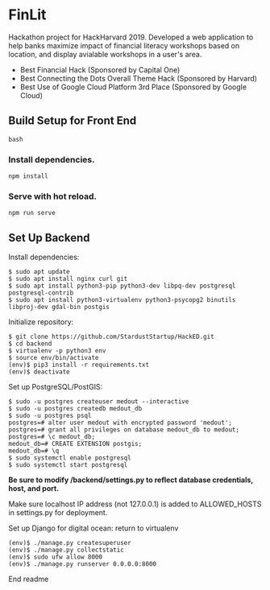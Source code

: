 # FinLit

Hackathon project for HackHarvard 2019. Developed a web application to help banks maximize impact of financial literacy workshops based on location, and display avialable workshops in a user's area.

- Best Financial Hack (Sponsored by Capital One)
- Best Connecting the Dots Overall Theme Hack (Sponsored by Harvard)
- Best Use of Google Cloud Platform 3rd Place (Sponsored by Google Cloud)

## Build Setup for Front End

    bash
### Install dependencies.
    npm install

### Serve with hot reload.
    npm run serve

## Set Up Backend

Install dependencies:

    $ sudo apt update
    $ sudo apt install nginx curl git
    $ sudo apt install python3-pip python3-dev libpq-dev postgresql postgresql-contrib 
    $ sudo apt install python3-virtualenv python3-psycopg2 binutils libproj-dev gdal-bin postgis

Initialize repository:

    $ git clone https://github.com/StardustStartup/HackED.git
    $ cd backend
    $ virtualenv -p python3 env
    $ source env/bin/activate
    (env)$ pip3 install -r requirements.txt
    (env)$ deactivate

Set up PostgreSQL/PostGIS:

    $ sudo -u postgres createuser medout --interactive
    $ sudo -u postgres createdb medout_db
    $ sudo -u postgres psql
    postgres=# alter user medout with encrypted password 'medout';
    postgres=# grant all privileges on database medout_db to medout;
    postgres=# \c medout_db;
    medout_db=# CREATE EXTENSION postgis;
    medout_db=# \q
    $ sudo systemctl enable postgresql
    $ sudo systemctl start postgresql

**Be sure to modify /backend/settings.py to reflect database credentials, host, and port.**

Make sure localhost IP address (not 127.0.0.1) is added to ALLOWED_HOSTS in settings.py for deployment.

Set up Django for digital ocean: return to virtualenv

    (env)$ ./manage.py createsuperuser
    (env)$ ./manage.py collectstatic
    (env)$ sudo ufw allow 8000
    (env)$ ./manage.py runserver 0.0.0.0:8000



End readme   
